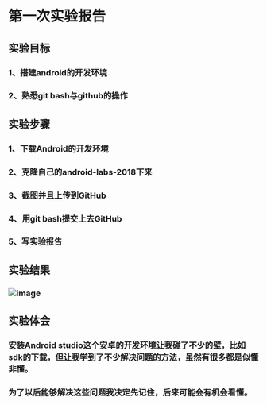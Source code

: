 # 第一次实验报告
## 实验目标
### 1、搭建android的开发环境
### 2、熟悉git bash与github的操作
## 实验步骤
### 1、下载Android的开发环境
### 2、克隆自己的android-labs-2018下来
### 3、截图并且上传到GitHub
### 4、用git bash提交上去GitHub
### 5、写实验报告
## 实验结果
### ![image](https://github.com/ChenYHeng/android-labs-2018/blob/master/report1.png)
## 实验体会
###   安装Android studio这个安卓的开发环境让我碰了不少的壁，比如sdk的下载，但让我学到了不少解决问题的方法，虽然有很多都是似懂非懂。
###   为了以后能够解决这些问题我决定先记住，后来可能会有机会看懂。

